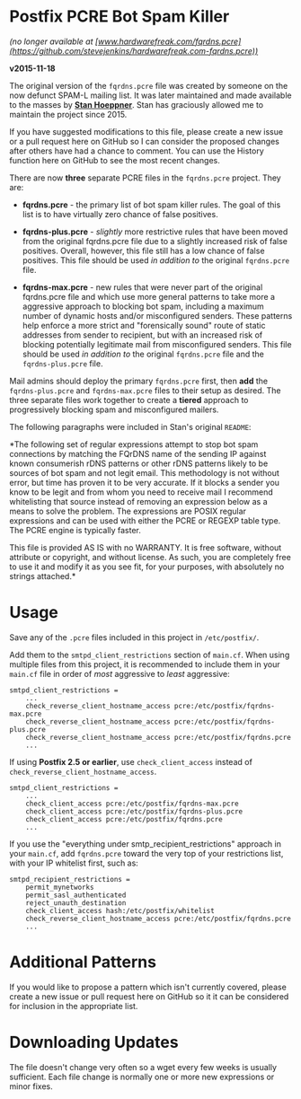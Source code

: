 # Postfix PCRE Bot Spam Killer
*(no longer available at [www.hardwarefreak.com/fqrdns.pcre](https://github.com/stevejenkins/hardwarefreak.com-fqrdns.pcre))*

**v2015-11-18**

The original version of the `fqrdns.pcre` file was created by someone on the now defunct SPAM-L mailing list. It was later maintained and made available to the masses by **[Stan Hoeppner](http://hardwarefreak.org/)**. Stan has graciously allowed me to maintain the project since 2015.

If you have suggested modifications to this file, please create a new issue or a pull request here on GitHub so I can consider the proposed changes after others have had a chance to comment. You can use the History function here on GitHub to see the most recent changes.

There are now **three** separate PCRE files in the `fqrdns.pcre` project. They are:

* **fqrdns.pcre** - the primary list of bot spam killer rules. The goal of this list is to have virtually zero chance of false positives.

* **fqrdns-plus.pcre** - *slightly* more restrictive rules that have been moved from the original fqrdns.pcre file due to a slightly increased risk of false positives. Overall, however, this file still has a low chance of false positives. This file should be used *in addition to* the original `fqrdns.pcre` file.

* **fqrdns-max.pcre** - new rules that were never part of the original fqrdns.pcre file and which use more general patterns to take more a aggressive approach to blocking bot spam, including a maximum number of dynamic hosts and/or misconfigured senders. These patterns help enforce a more strict and "forensically sound" route of static addresses from sender to recipient, but with an increased risk of blocking potentially legitimate mail from misconfigured senders. This file should be used *in addition to* the original `fqrdns.pcre` file and the `fqrdns-plus.pcre` file.

Mail admins should deploy the primary `fqrdns.pcre` first, then **add** the `fqrdns-plus.pcre` and `fqrdns-max.pcre` files to their setup as desired. The three separate files work together to create a **tiered** approach to progressively blocking spam and misconfigured mailers.

The following paragraphs were included in Stan's original `README`:

*The following set of regular expressions attempt to stop bot spam connections by matching the FQrDNS name of the sending IP against known consumerish rDNS patterns or other rDNS patterns likely to be sources of bot spam and not legit
email.  This methodology is not without error, but time has proven it to be very accurate.  If it blocks a sender you know to be legit and from whom you need to receive mail I recommend whitelisting that source instead of removing an expression
below as a means to solve the problem.  The expressions are POSIX regular expressions and can be used with either the PCRE or REGEXP table type.  The PCRE engine is typically faster.

This file is provided AS IS with no WARRANTY.  It is free software, without attribute
or copyright, and without license.  As such, you are completely free to use it
and modify it as you see fit, for your purposes, with absolutely no strings attached.*

# Usage
Save any of the `.pcre` files included in this project in `/etc/postfix/`.

Add them to the `smtpd_client_restrictions` section of `main.cf`. When using multiple files from this project, it is recommended to include them in your `main.cf` file in order of *most* aggressive to *least* aggressive:

    smtpd_client_restrictions =
        ...
        check_reverse_client_hostname_access pcre:/etc/postfix/fqrdns-max.pcre
        check_reverse_client_hostname_access pcre:/etc/postfix/fqrdns-plus.pcre
        check_reverse_client_hostname_access pcre:/etc/postfix/fqrdns.pcre
        ...

If using **Postfix 2.5 or earlier**, use `check_client_access` instead of `check_reverse_client_hostname_access`.

    smtpd_client_restrictions =
        ...
        check_client_access pcre:/etc/postfix/fqrdns-max.pcre
        check_client_access pcre:/etc/postfix/fqrdns-plus.pcre
        check_client_access pcre:/etc/postfix/fqrdns.pcre
        ...

If you use the "everything under smtp_recipient_restrictions" approach in your `main.cf`, add `fqrdns.pcre`
toward the very top of your restrictions list, with your IP whitelist first, such as:

    smtpd_recipient_restrictions =
        permit_mynetworks
        permit_sasl_authenticated
        reject_unauth_destination
        check_client_access hash:/etc/postfix/whitelist
        check_reverse_client_hostname_access pcre:/etc/postfix/fqrdns.pcre
        ...

# Additional Patterns
If you would like to propose a pattern which isn't currently covered, please create a new issue or pull request here on GitHub so it it can be considered for inclusion in the appropriate list.

# Downloading Updates
The file doesn't change very often so a wget every few weeks is usually sufficient. Each file change is normally one or more new expressions or minor fixes.
